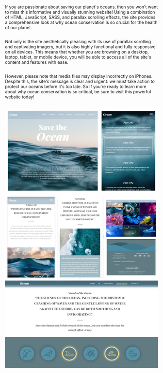 ####
If you are passionate about saving our planet's oceans, then you won't want to miss this informative and visually stunning website! Using a combination of HTML, JavaScript, SASS, and parallax scrolling effects, the site provides a comprehensive look at why ocean conservation is so crucial for the health of our planet.
##
Not only is the site aesthetically pleasing with its use of parallax scrolling and captivating imagery, but it is also highly functional and fully responsive on all devices. This means that whether you are browsing on a desktop, laptop, tablet, or mobile device, you will be able to access all of the site's content and features with ease.
##
However, please note that media files may display incorrectly on iPhones. Despite this, the site's message is clear and urgent: we must take action to protect our oceans before it's too late. So if you're ready to learn more about why ocean conservation is so critical, be sure to visit this powerful website today!
##
![preview](https://github.com/Inna-Mykytiuk/Ocean/blob/main/src/11.jpg)
![preview](https://github.com/Inna-Mykytiuk/Ocean/blob/main/src/22.jpg)
![preview](https://github.com/Inna-Mykytiuk/Ocean/blob/main/src/33.jpg)
####

